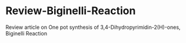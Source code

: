# Review-Biginelli-Reaction
Review article on One pot synthesis of 3,4-Dihydropyrimidin-2(H)-ones, Biginelli Reaction
